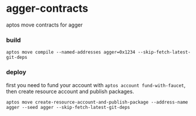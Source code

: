 # agger-contracts

aptos move contracts for agger

### build

``` shell
aptos move compile --named-addresses agger=0x1234 --skip-fetch-latest-git-deps
```

### deploy

first you need to fund your account with `aptos account fund-with-faucet`, then create resource account and publish packages.

```shell
aptos move create-resource-account-and-publish-package --address-name agger --seed agger --skip-fetch-latest-git-deps
```